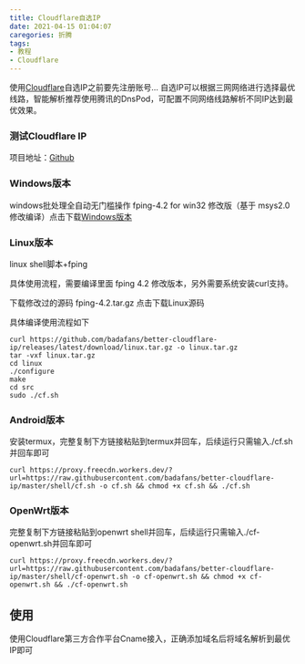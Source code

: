 ```yaml
---
title: Cloudflare自选IP
date: 2021-04-15 01:04:07
caregories: 折腾
tags:
- 教程
- Cloudflare
---
```

使用[Cloudflare](https://cloudflare.com)自选IP之前要先注册账号​…
自选IP可以根据三网网络进行选择最优线路，智能解析推荐使用腾讯的DnsPod，可配置不同网络线路解析不同IP达到最优效果。

### 测试Cloudflare IP
项目地址：[Github](https://github.com/badafans/better-cloudflare-ip)

### Windows版本
windows批处理全自动无门槛操作
fping-4.2 for win32 修改版（基于 msys2.0 修改编译）点击下载[Windows版本](https://proxy.freecdn.workers.dev/?url=https://github.com/badafans/better-cloudflare-ip/releases/latest/download/windows.zip)

### Linux版本
linux shell脚本+fping

具体使用流程，需要编译里面 fping 4.2 修改版本，另外需要系统安装curl支持。

下载修改过的源码 fping-4.2.tar.gz 点击下载Linux源码

具体编译使用流程如下
```she
curl https://github.com/badafans/better-cloudflare-ip/releases/latest/download/linux.tar.gz -o linux.tar.gz
tar -vxf linux.tar.gz
cd linux
./configure
make
cd src
sudo ./cf.sh
```
### Android版本
安装termux，完整复制下方链接粘贴到termux并回车，后续运行只需输入./cf.sh并回车即可
```shell
curl https://proxy.freecdn.workers.dev/?url=https://raw.githubusercontent.com/badafans/better-cloudflare-ip/master/shell/cf.sh -o cf.sh && chmod +x cf.sh && ./cf.sh
```
### OpenWrt版本
完整复制下方链接粘贴到openwrt shell并回车，后续运行只需输入./cf-openwrt.sh并回车即可
```shell
curl https://proxy.freecdn.workers.dev/?url=https://raw.githubusercontent.com/badafans/better-cloudflare-ip/master/shell/cf-openwrt.sh -o cf-openwrt.sh && chmod +x cf-openwrt.sh && ./cf-openwrt.sh
```

## 使用
使用Cloudflare第三方合作平台Cname接入，正确添加域名后将域名解析到最优IP即可